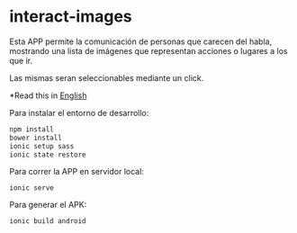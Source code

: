 # interact-images

Esta APP permite la comunicación de personas que carecen del habla, mostrando una lista de imágenes que representan acciones o lugares a los que ir.

Las mismas seran seleccionables mediante un click.

*Read this in [English](README.en.md)

Para instalar el entorno de desarrollo:

```bash
npm install
bower install
ionic setup sass
ionic state restore
```

Para correr la APP en servidor local:

```
ionic serve
```

Para generar el APK:

```bash
ionic build android
```
